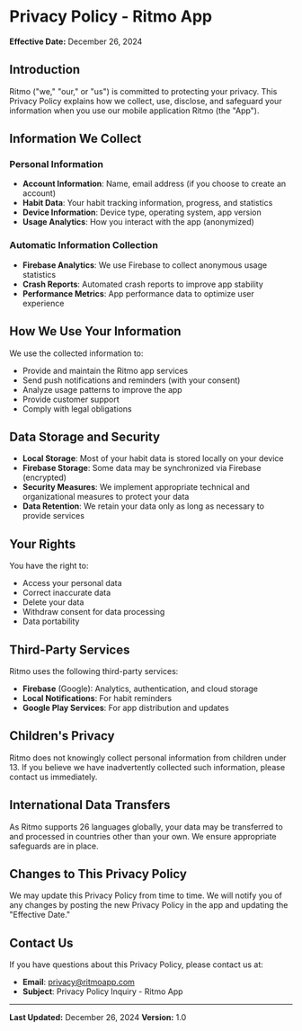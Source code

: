 # Privacy Policy - Ritmo App

**Effective Date:** December 26, 2024

## Introduction

Ritmo ("we," "our," or "us") is committed to protecting your privacy. This Privacy Policy explains how we collect, use, disclose, and safeguard your information when you use our mobile application Ritmo (the "App").

## Information We Collect

### Personal Information
- **Account Information**: Name, email address (if you choose to create an account)
- **Habit Data**: Your habit tracking information, progress, and statistics
- **Device Information**: Device type, operating system, app version
- **Usage Analytics**: How you interact with the app (anonymized)

### Automatic Information Collection
- **Firebase Analytics**: We use Firebase to collect anonymous usage statistics
- **Crash Reports**: Automated crash reports to improve app stability
- **Performance Metrics**: App performance data to optimize user experience

## How We Use Your Information

We use the collected information to:
- Provide and maintain the Ritmo app services
- Send push notifications and reminders (with your consent)
- Analyze usage patterns to improve the app
- Provide customer support
- Comply with legal obligations

## Data Storage and Security

- **Local Storage**: Most of your habit data is stored locally on your device
- **Firebase Storage**: Some data may be synchronized via Firebase (encrypted)
- **Security Measures**: We implement appropriate technical and organizational measures to protect your data
- **Data Retention**: We retain your data only as long as necessary to provide services

## Your Rights

You have the right to:
- Access your personal data
- Correct inaccurate data
- Delete your data
- Withdraw consent for data processing
- Data portability

## Third-Party Services

Ritmo uses the following third-party services:
- **Firebase** (Google): Analytics, authentication, and cloud storage
- **Local Notifications**: For habit reminders
- **Google Play Services**: For app distribution and updates

## Children's Privacy

Ritmo does not knowingly collect personal information from children under 13. If you believe we have inadvertently collected such information, please contact us immediately.

## International Data Transfers

As Ritmo supports 26 languages globally, your data may be transferred to and processed in countries other than your own. We ensure appropriate safeguards are in place.

## Changes to This Privacy Policy

We may update this Privacy Policy from time to time. We will notify you of any changes by posting the new Privacy Policy in the app and updating the "Effective Date."

## Contact Us

If you have questions about this Privacy Policy, please contact us at:
- **Email**: privacy@ritmoapp.com
- **Subject**: Privacy Policy Inquiry - Ritmo App

---

**Last Updated:** December 26, 2024
**Version:** 1.0